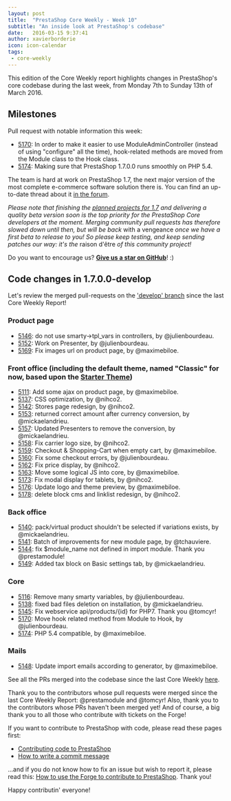 ```yaml
---
layout: post
title:  "PrestaShop Core Weekly - Week 10"
subtitle: "An inside look at PrestaShop's codebase"
date:   2016-03-15 9:37:41
author: xavierborderie
icon: icon-calendar
tags:
 - core-weekly
---
```


This edition of the Core Weekly report highlights changes in PrestaShop's core codebase during the last week, from Monday 7th to Sunday 13th of March 2016.


## Milestones

Pull request with notable information this week:

 * [5170](https://github.com/PrestaShop/PrestaShop/pull/5170): In order to make it easier to use ModuleAdminController (instead of using "configure" all the time), hook-related methods are moved from the Module class to the Hook class.
 * [5174](https://github.com/PrestaShop/PrestaShop/pull/5174): Making sure that PrestaShop 1.7.0.0 runs smoothly on PHP 5.4.
 

The team is hard at work on PrestaShop 1.7, the next major version of the most complete e-commerce software solution there is. You can find an up-to-date thread about it [in the forum](https://www.prestashop.com/forums/topic/480580-want-to-know-more-about-17/).

_Please note that finishing the [planned projects for 1.7](http://build.prestashop.com/news/meet-prestashop-team-prestashop-1-7/) and delivering a quality beta version soon is the top priority for the PrestaShop Core developers at the moment. Merging community pull requests has therefore slowed down until then, but will be back_ with a vengeance _once we have a first beta to release to you! So please keep testing, and keep sending patches our way: it's the_ raison d'être _of this community project!_

Do you want to encourage us? **[Give us a star on GitHub](https://github.com/PrestaShop/PrestaShop)**! :)


## Code changes in 1.7.0.0-develop

Let's review the merged pull-requests on the ['develop' branch](https://github.com/PrestaShop/PrestaShop/tree/develop) since the last Core Weekly Report!

 
### Product page

 * [5146](https://github.com/PrestaShop/PrestaShop/pull/5146): do not use smarty->tpl_vars in controllers, by @julienbourdeau.
 * [5152](https://github.com/PrestaShop/PrestaShop/pull/5152): Work on Presenter, by @julienbourdeau.
 * [5169](https://github.com/PrestaShop/PrestaShop/pull/5169): Fix images url on product page, by @maximebiloe.
 

### Front office (including the default theme, named "Classic" for now, based upon the [Starter Theme](https://github.com/PrestaShop/PrestaShop/tree/develop/themes/classic))

 * [5111](https://github.com/PrestaShop/PrestaShop/pull/5111): Add some ajax on product page, by @maximebiloe.
 * [5137](https://github.com/PrestaShop/PrestaShop/pull/5137): CSS optimization, by @nihco2.
 * [5142](https://github.com/PrestaShop/PrestaShop/pull/5142): Stores page redesign, by @nihco2.
 * [5153](https://github.com/PrestaShop/PrestaShop/pull/5153): returned correct amount after currency conversion, by @mickaelandrieu.
 * [5157](https://github.com/PrestaShop/PrestaShop/pull/5157): Updated Presenters to remove the conversion, by @mickaelandrieu.
 * [5158](https://github.com/PrestaShop/PrestaShop/pull/5158): Fix carrier logo size, by @nihco2.
 * [5159](https://github.com/PrestaShop/PrestaShop/pull/5159): Checkout & Shopping-Cart when empty cart, by @maximebiloe.
 * [5160](https://github.com/PrestaShop/PrestaShop/pull/5160): Fix some checkout errors, by @julienbourdeau.
 * [5162](https://github.com/PrestaShop/PrestaShop/pull/5162): Fix price display, by @nihco2.
 * [5163](https://github.com/PrestaShop/PrestaShop/pull/5163): Move some logical JS into core, by @maximebiloe.
 * [5173](https://github.com/PrestaShop/PrestaShop/pull/5173): Fix modal display for tablets, by @nihco2.
 * [5176](https://github.com/PrestaShop/PrestaShop/pull/5176): Update logo and theme preview, by @maximebiloe.
 * [5178](https://github.com/PrestaShop/PrestaShop/pull/5178): delete block cms and linklist redesign, by @nihco2.


 
### Back office

 * [5140](https://github.com/PrestaShop/PrestaShop/pull/5140): pack/virtual product shouldn't be selected if variations exists, by @mickaelandrieu.
 * [5141](https://github.com/PrestaShop/PrestaShop/pull/5141): Batch of improvements for new module page, by @tchauviere.
 * [5144](https://github.com/PrestaShop/PrestaShop/pull/5144): fix $module_name not defined in import module. Thank you @prestamodule!
 * [5149](https://github.com/PrestaShop/PrestaShop/pull/5149): Added tax block on Basic settings tab, by @mickaelandrieu.


### Core

 * [5116](https://github.com/PrestaShop/PrestaShop/pull/5116): Remove many smarty variables, by @julienbourdeau.
 * [5138](https://github.com/PrestaShop/PrestaShop/pull/5138): fixed bad files deletion on installation, by @mickaelandrieu.
 * [5145](https://github.com/PrestaShop/PrestaShop/pull/5145): Fix webservice api/products/{id} for PHP7. Thank you @tomcyr!
 * [5170](https://github.com/PrestaShop/PrestaShop/pull/5170): Move hook related method from Module to Hook, by @julienbourdeau.
 * [5174](https://github.com/PrestaShop/PrestaShop/pull/5174): PHP 5.4 compatible, by @maximebiloe.
 

### Mails

 * [5148](https://github.com/PrestaShop/PrestaShop/pull/5148): Update import emails according to generator, by @maximebiloe.
 


See all the PRs merged into the codebase since the last Core Weekly [here](https://github.com/PrestaShop/PrestaShop/pulls?utf8=%E2%9C%93&q=is%3Apr+is%3Amerged+merged%3A2016-03-06..2016-03-13+).

Thank you to the contributors whose pull requests were merged since the last Core Weekly Report: @prestamodule and @tomcyr! Also, thank you to the contributors whose PRs haven't been merged yet! And of course, a big thank you to all those who contribute with tickets on the Forge!

If you want to contribute to PrestaShop with code, please read these pages first:

 * [Contributing code to PrestaShop](http://doc.prestashop.com/display/PS16/Contributing+code+to+PrestaShop)
 * [How to write a commit message](http://doc.prestashop.com/display/PS16/How+to+write+a+commit+message)

...and if you do not know how to fix an issue but wish to report it, please read this: [How to use the Forge to contribute to PrestaShop](http://doc.prestashop.com/display/PS16/How+to+use+the+Forge+to+contribute+to+PrestaShop). Thank you!

Happy contributin' everyone!
